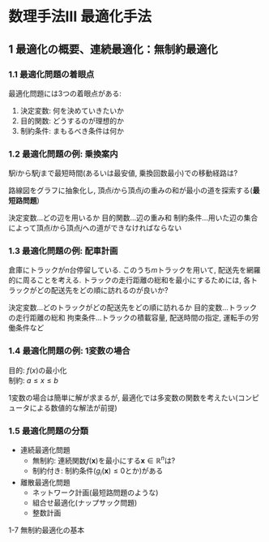 # 数理手法Ⅲ 最適化手法

## 1 最適化の概要、連続最適化：無制約最適化

### 1.1 最適化問題の着眼点

最適化問題には3つの着眼点がある:

1. 決定変数: 何を決めていきたいか
2. 目的関数: どうするのが理想的か
3. 制約条件: まもるべき条件は何か

### 1.2 最適化問題の例: 乗換案内

駅$i$から駅$j$まで最短時間(あるいは最安値, 乗換回数最小)での移動経路は?

路線図をグラフに抽象化し, 頂点$i$から頂点$j$の重みの和が最小の道を探索する(**最短路問題**)

決定変数...どの辺を用いるか 目的関数...辺の重み和 制約条件...用いた辺の集合によって頂点$i$から頂点$j$への道ができなければならない

### 1.3 最適化問題の例: 配車計画

倉庫にトラックが$n$台停留している. このうち$m$トラックを用いて, 配送先を網羅的に周ることを考える. トラックの走行距離の総和を最小にするためには, 各トラックがどの配送先をどの順に訪れるのが良いか?

決定変数...どのトラックがどの配送先をどの順に訪れるか 目的変数...トラックの走行距離の総和 拘束条件...トラックの積載容量, 配送時間の指定, 運転手の労働条件など

### 1.4 最適化問題の例: 1変数の場合

目的: $f(x)$の最小化 \
制約: $a≤x≤b$

1変数の場合は簡単に解が求まるが, 最適化では多変数の関数を考えたい(コンピュータによる数値的な解法が前提)

### 1.5 最適化問題の分類

- 連続最適化問題
  - 無制約: 連続関数$f(\mathbf{x})$を最小にする$\mathbf{x} \in \mathbb{R}^{n}$は?
  - 制約付き: 制約条件($g_i(\mathbf{x}) ≤ 0$とか)がある
- 離散最適化問題
  - ネットワーク計画(最短路問題のような)
  - 組合せ最適化(ナップサック問題)
  - 整数計画

1-7 無制約最適化の基本